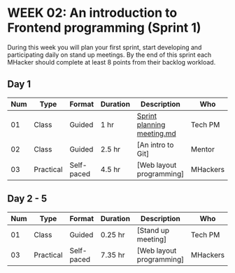 # WEEK 02: An introduction to Frontend programming  (Sprint 1)
 
 During this week you will plan your first sprint, start developing and participating daily on stand up meetings.
 By the end of this sprint each MHacker should complete at least 8 points from their backlog workload.

## Day 1

Num | Type | Format | Duration | Description | Who
-- | -- | -- | -- | -- | --
01 | Class |Guided | 1 hr | [Sprint planning meeting.md](https://github.com/magma-labs/MagmaHackers/blob/master/module-01/week-02/day-01/Sprint%20planning%20meeting) | Tech PM
02 | Class | Guided | 2.5 hr | [An intro to Git] | Mentor
03 | Practical | Self-paced | 4.5 hr | [Web layout programming]| MHackers

## Day 2 - 5

Num | Type | Format | Duration | Description | Who
-- | -- | -- | -- | -- | --
01 | Class |Guided | 0.25 hr | [Stand up meeting] | Tech PM
03 | Practical | Self-paced | 7.35 hr | [Web layout programming]| MHackers

